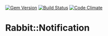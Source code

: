 [![Gem Version](https://badge.fury.io/rb/fde-rabbit-notification.svg)](https://badge.fury.io/rb/fde-rabbit-notification)
[![Build Status](https://travis-ci.org/fashion-data-exchange/rabbit-notification.svg?branch=master)](https://travis-ci.org/fashion-data-exchange/rabbit-notification)
[![Code Climate](https://codeclimate.com/github/fashion-data-exchange/rabbit-notification/badges/gpa.svg)](https://codeclimate.com/github/fashion-data-exchange/rabbit-notification)

# Rabbit::Notification
